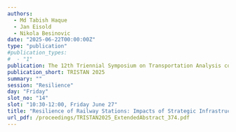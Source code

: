 ```yaml
---
authors:
  - Md Tabish Haque
  - Jan Eisold
  - Nikola Besinovic
date: "2025-06-22T00:00:00Z"
type: "publication"
#publication_types:
#  - "1"
publication: The 12th Triennial Symposium on Transportation Analysis conference
publication_short: TRISTAN 2025
summary: ""
session: "Resilience"
day: "Friday"
slot_no: "14"
slot: "10:30-12:00, Friday June 27"
title: "Resilience of Railway Stations: Impacts of Strategic Infrastructure Modifications"
url_pdf: /proceedings/TRISTAN2025_ExtendedAbstract_374.pdf
---
```

